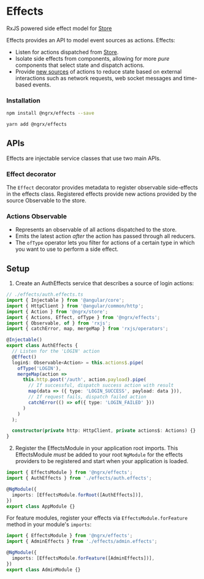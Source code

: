 # Effects

RxJS powered side effect model for [Store](guide/store)

Effects provides an API to model event sources as actions. Effects:

- Listen for actions dispatched from [Store](guide/store).
- Isolate side effects from components, allowing for more _pure_ components that select state and dispatch actions.
- Provide [new sources](https://martinfowler.com/eaaDev/EventSourcing.html) of actions to reduce state based on external interactions such as network requests, web socket messages and time-based events.

### Installation

```sh
npm install @ngrx/effects --save
```

```sh
yarn add @ngrx/effects
```

## APIs

Effects are injectable service classes that use two main APIs.

### Effect decorator

The `Effect` decorator provides metadata to register observable side-effects in the effects class. Registered effects provide new actions provided by the source Observable to the store.

### Actions Observable

- Represents an observable of all actions dispatched to the store.
- Emits the latest action _after_ the action has passed through all reducers.
- The `ofType` operator lets you filter for actions of a certain type in which you want to use to perform a side effect.

## Setup

1.  Create an AuthEffects service that describes a source of login actions:

```ts
// ./effects/auth.effects.ts
import { Injectable } from '@angular/core';
import { HttpClient } from '@angular/common/http';
import { Action } from '@ngrx/store';
import { Actions, Effect, ofType } from '@ngrx/effects';
import { Observable, of } from 'rxjs';
import { catchError, map, mergeMap } from 'rxjs/operators';

@Injectable()
export class AuthEffects {
  // Listen for the 'LOGIN' action
  @Effect()
  login$: Observable<Action> = this.actions$.pipe(
    ofType('LOGIN'),
    mergeMap(action =>
      this.http.post('/auth', action.payload).pipe(
        // If successful, dispatch success action with result
        map(data => ({ type: 'LOGIN_SUCCESS', payload: data })),
        // If request fails, dispatch failed action
        catchError(() => of({ type: 'LOGIN_FAILED' }))
      )
    )
  );

  constructor(private http: HttpClient, private actions$: Actions) {}
}
```

2.  Register the EffectsModule in your application root imports. This EffectsModule _must_ be added to
    your root `NgModule` for the effects providers to be registered and start when your application is loaded.

```ts
import { EffectsModule } from '@ngrx/effects';
import { AuthEffects } from './effects/auth.effects';

@NgModule({
  imports: [EffectsModule.forRoot([AuthEffects])],
})
export class AppModule {}
```

For feature modules, register your effects via `EffectsModule.forFeature` method in your module's `imports`:

```ts
import { EffectsModule } from '@ngrx/effects';
import { AdminEffects } from './effects/admin.effects';

@NgModule({
  imports: [EffectsModule.forFeature([AdminEffects])],
})
export class AdminModule {}
```
